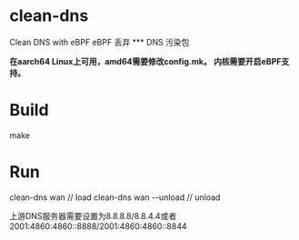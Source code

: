 # clean-dns
Clean DNS with eBPF eBPF 丢弃 *** DNS 污染包

<b>在aarch64 Linux上可用，amd64需要修改config.mk。</b>
<b>内核需要开启eBPF支持。</b>

# Build
make

# Run
clean-dns wan   // load
clean-dns wan --unload  // unload

上游DNS服务器需要设置为8.8.8.8/8.8.4.4或者2001:4860:4860::8888/2001:4860:4860::8844

